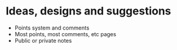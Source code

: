 # Ideas, designs and suggestions
- Points system and comments
- Most points, most comments, etc pages
- Public or private notes
